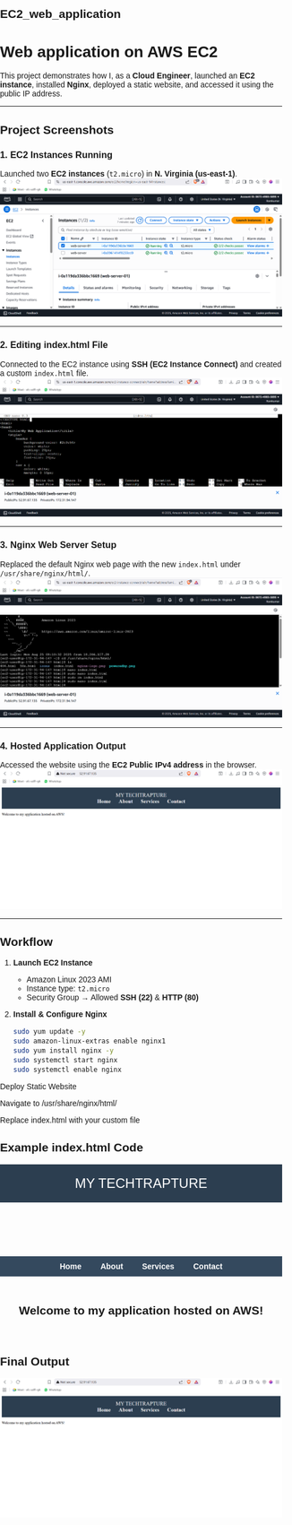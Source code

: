 ## EC2_web_application


#  Web application on AWS EC2  

This project demonstrates how I, as a **Cloud Engineer**, launched an **EC2 instance**, installed **Nginx**, deployed a static website, and accessed it using the public IP address.  

---

##  Project Screenshots  

### 1. EC2 Instances Running  
Launched two **EC2 instances** (`t2.micro`) in **N. Virginia (us-east-1)**.  
![EC2 Instances](images/ec2_instance.png)  

---

### 2. Editing index.html File  
Connected to the EC2 instance using **SSH (EC2 Instance Connect)** and created a custom `index.html` file.  
![Editing HTML File](images/index.html_for_web_application.png)  

---

### 3. Nginx Web Server Setup  
Replaced the default Nginx web page with the new `index.html` under `/usr/share/nginx/html/`.  
![Nginx Setup](images/nginx.code.png)  

---

### 4. Hosted Application Output  
Accessed the website using the **EC2 Public IPv4 address** in the browser.  
![Hosted Website](images/Output_web_application.png)  

---

##  Workflow  

1. **Launch EC2 Instance**  
   - Amazon Linux 2023 AMI  
   - Instance type: `t2.micro`  
   - Security Group → Allowed **SSH (22)** & **HTTP (80)**  

2. **Install & Configure Nginx**  
   ```bash
   sudo yum update -y
   sudo amazon-linux-extras enable nginx1
   sudo yum install nginx -y
   sudo systemctl start nginx
   sudo systemctl enable nginx
Deploy Static Website

Navigate to /usr/share/nginx/html/

Replace index.html with your custom file

## Example index.html Code

<!DOCTYPE html>
<html>
<head>
    <title>MY TECHTRAPTURE</title>
    <style>
        body {
            font-family: Arial, sans-serif;
            margin: 0;
            padding: 0;
        }
        header {
            background-color: #2c3e50;
            color: white;
            padding: 20px;
            text-align: center;
            font-size: 24px;
        }
        nav {
            text-align: center;
            background: #34495e;
            padding: 10px;
        }
        nav a {
            color: white;
            margin: 0 15px;
            text-decoration: none;
            font-weight: bold;
        }
        section {
            padding: 20px;
            text-align: center;
        }
    </style>
</head>
<body>
    <header>
        MY TECHTRAPTURE
    </header>
    <nav>
        <a href="#">Home</a>
        <a href="#">About</a>
        <a href="#">Services</a>
        <a href="#">Contact</a>
    </nav>
    <section>
        <h2>Welcome to my application hosted on AWS!</h2>
    </section>
</body>
</html>

## Final Output 
![Output](images/Output_web_application.png)